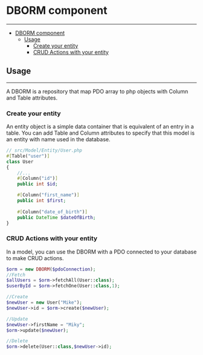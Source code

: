 # DBORM component

___
<!-- TOC -->
* [DBORM component](#dborm-component)
  * [Usage](#usage)
    * [Create your entity](#create-your-entity)
    * [CRUD Actions with your entity](#crud-actions-with-your-entity)
<!-- TOC -->


## Usage
___
A DBORM is a repository that map PDO array to php objects with Column and Table attributes.

### Create your entity

An entity object is a simple data container that is equivalent of an entry in a table.
You can add Table and Column attributes to specify that this model is an entity with name used in the database.

```php
// src/Model/Entity/User.php
#[Table("user")]
class User
{
    //...
    #[Column("id")]
    public int $id;

    #[Column("first_name")]
    public int $first;
    
    #[Column("date_of_birth")]
    public DateTime $dateOfBirth;
}
```

### CRUD Actions with your entity
In a model, you can use the DBORM with a PDO connected to your database to make CRUD actions.
```php
$orm = new DBORM($pdoConnection);
//Fetch
$allUsers = $orm->fetchAll(User::class);
$userById = $orm->fetchOne(User::class,1);

//Create
$newUser = new User("Mike");
$newUser->id = $orm->create($newUser);

//Update
$newUser->firstName = "Miky";
$orm->update($newUser);

//Delete
$orm->delete(User::class,$newUser->id);
```